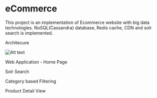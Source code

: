 # eCommerce
This project is an implementation of Ecommerce website with big data technologies. NoSQL(Cassandra) database, Redis cache, CDN and solr search is implemented.

Architecure

![Alt text](/relative/path/to/Picture1.png?raw=true "Picture1")

Web Application - Home Page

Solr Search

Category based Filtering

Product Detail View
